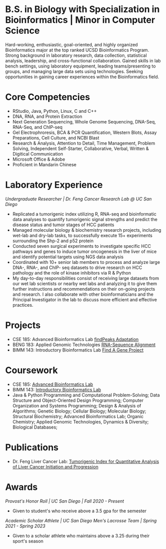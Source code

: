 # B.S. in Biology with Specialization in Bioinformatics | Minor in Computer Science
Hard-working, enthusiastic, goal-oriented, and highly organized Bioinformatics major at the top ranked UCSD Bioinformatics Program. Strong background in laboratory research, data collection, statistical analysis, leadership, and cross-functional collaboration. Gained skills in lab bench settings, using laboratory equipment, leading teams/presenting to groups, and managing large data sets using technologies. Seeking opportunities in gaining career experiences within the Bioinformatics field.

# Core Competencies
- RStudio, Java, Python, Linux, C and C++
- DNA, RNA, and Protein Extraction
- Next Generation Sequencing, Whole Genome Sequencing, DNA-Seq, RNA-Seq, and ChIP-seq
- Gel Electrophroresis, BCA & PCR Quantification, Western Blots, Assay Preparations, Cell Culture, and NCBI Blast
- Research & Analysis, Attention to Detail, Time Management, Problem Solving, Independent Self-Starter, Collaborative, Verbal, Written & Digitical Communication
- Microsoft Office & Adobe
- Proficient in Mandarin Chinese
  
# Laboratory Experience
*Undergraduate Researcher | Dr. Feng Cancer Research Lab @ UC San Diego*
- Replicated a tumorigenic index utilizing R, RNA-seq and bioinformatic data analyses to quantify tumorigenic signal strengths and predict the disease status and tumor stages of HCC patients
- Managed molecular biology & biochemistry research projects, including wet-lab and dry-lab tasks, to successfully execute 15+ experiments surrounding the Shp-2 and p52 protein
- Conducted seven surgical experiments to investigate specific HCC pathways and genes to induce tumor oncogenesis in the liver of mice and identify potential targets using NGS data analysis
- Coordinated with 10+ senior lab members to process and analyze large DNA-, RNA-, and ChIP- seq datasets to drive research on HCC pathology and the role of kinase inhibitors via R & Python
- My day-to-day responsibilities consist of receiving large datasets from our wet lab scientists or nearby wet labs and analyzing it to give them further instructions and recommendations on their on-going projects and research. I also collaborate with other bioinformaticians and the Principal Investigator in the lab to discuss more efficient and effective practices.
  
# Projects
- CSE 185: Advanced Bioinformatics Lab [findPeaks Adaptation](https://github.com/g1cole/CSE185)
- BENG 183: Applied Genomic Technologies [RNA-Sequence Alignment](https://github.com/g1cole/beng183)
- BIMM 143: Introductory Bioinformatics Lab [Find A Gene Project](https://github.com/g1cole/bimm143/blob/main/Find%20A%20Gene%20Project%20Website.pdf)

# Coursework
- CSE 185: [Advanced Bioinformatics Lab](https://g1cole.github.io/CSE185_Lab/)
- BIMM 143: [Introductory Bioinformatics Lab](https://g1cole.github.io/bimm143/)
- Java & Python Programming and Computational Problem-Solving; Data Structure and Object-Oriented Design Programming; Computer Organization and Systems Programming; Design & Analysis of Algorithms; Genetic Biology; Cellular Biology; Molecular Biology; Structural Biochemistry; Advanced Bioinformatics Lab; Organic Chemistry; Applied Genomic Technologies, Dynamics & Diversity; Biological Databases;

# Publications
- Dr. Feng Liver Cancer Lab: [Tumorigenic Index for Quantitative Analysis of Liver Cancer Initiation and Progression](https://pubmed.ncbi.nlm.nih.gov/31843886/)

# Awards
*Provost's Honor Roll | UC San Diego | Fall 2020 - Present*
- Given to student's who receive above a 3.5 gpa for the semester
  
*Academic Scholar Athlete | UC San Diego Men's Lacrosse Team | Spring 2021 - Spring 2023*
- Given to a scholar athlete who maintains above a 3.25 during their sport's season
